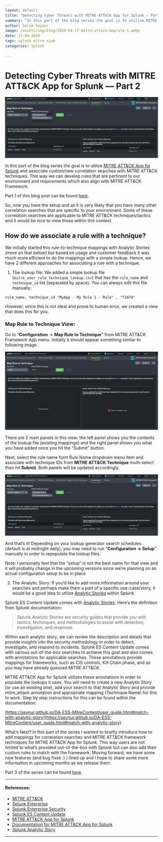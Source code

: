 ```yaml
---
layout: default
title: "Detecting Cyber Threats with MITRE ATT&CK App for Splunk — Part 2"
summary: "In this part of the blog series the goal is to utilize MITRE ATT&CK App for Splunk and associate custom/new correlation ..."
author: Selim Seynur
image: /assets/img/blog/2020-04-17-mitre-attack-maprule-1.webp
date: 17-04-2020
tags: splunk mitre siem
categories: Splunk

---
```


# Detecting Cyber Threats with MITRE ATT&CK App for Splunk — Part 2

![screenshot](/assets/img/blog/2020-04-17-mitre-attack-maprule-1.webp)

In this part of the blog series the goal is to utilize [MITRE ATT&CK App for Splunk](https://splunkbase.splunk.com/app/4617/) and associate custom/new correlation searches with MITRE ATT&CK techniques. This way we can develop rules that are pertinent to our environment and requirements which also align with MITRE ATT&CK Framework.

Part 1 of this blog post can be found [here](/splunk/2020/03/12/detecting-cyber-threats-with-mitre-attack-app-for-splunk-part1).

So, now you have the setup and as it is very likely that you have many other correlation searches that are specific to your environment. Some of these correlation searches are applicable to MITRE ATT&CK techniques/tactics and it would be nice to view those within this context.

## How do we associate a rule with a technique?

We initially started this rule-to-technique mappings with Analytic Stories (more on that below) but based on usage and customer feedback it was much more efficient to do the mappings with a simple lookup. Hence, we have 2 different approaches for associating a rule with a technique.

1. The lookup file:
We added a simple lookup file (`mitre_user_rule_technique_lookup.csv`) that has the `rule_name` and `technique_id` list (separated by space). You can always edit this file manually:

```
rule_name, technique_id "MyApp - My Rule 1 - Rule" , "T1078"
```

However, since this is not ideal and prone to human error, we created a view that does this for you.

### Map Rule to Technique View:
Go to "**Configuration** -> **Map Rule to Technique**" from MITRE ATT&CK Framework App menu. Initially it should appear something similar to following image.

![screenshot](/assets/img/blog/2020-04-17-mitre-attack-maprule-2.webp)

There are 2 main panels in this view: the left panel shows you the contents of the lookup file (existing mappings) and the right panel shows you what you have added once you hit the “Submit” button.

Next, select the rule name form Rule Name dropdown menu item and associate with technique IDs from **MITRE ATT&CK Technique** multi-select then hit **Submit**. Both panels will be updated accordingly.

![screenshot](/assets/img/blog/2020-04-17-mitre-attack-maprule-3.webp)

And that’s it! Depending on your lookup generator search schedules (default is at midnight daily), you may need to run "**Configuration -> Setup**" manually in order to repopulate the lookup files.

Note: I personally feel that the “setup” is not the best name for that view and it will probably change in the upcoming versions since we’re planning on an actual configuration setup to be in place

2. The Analytic Story:
If you’d like to add more information around your searches and perhaps make them a part of a specific use-case/story, it would be a good idea to utilize [Analytic Stories](https://docs.splunk.com/Documentation/ESSOC/1.0.53/stories/Intro) within Splunk.

Splunk ES Content Update comes with [Analytic Stories](https://docs.splunk.com/Documentation/ESSOC/1.0.53/stories/Intro). Here’s the definition from Splunk documentation:

> Splunk Analytic Stories are security guides that provide you with tactics, techniques, and methodologies to assist with detection, investigation, and response.

Within each analytic story, we can review the description and details that provide insights into the security methodology in order to detect, investigate, and respond to incidents. Splunk ES Content Update comes with various out-of-the-box searches to achieve this goal and also comes with annotations for applicable searches. These annotations provide mappings for frameworks, such as CIS controls, Kill Chain phase, and as you may have already guessed MITRE ATT&CK.

MITRE ATT&CK App for Splunk utilizes these annotations in order to populate the lookups it uses. You will need to create a new Analytic Story (or use an existing one), add your search to that Analytic Story and provide mitre_attack annotation and appropriate mapping (Technique Name) for this to work. Step by step instructions for this can be found within the documentation:

[https://seynur.github.io/DA-ESS-MitreContent/user_guide.html#match-with-analytic-story](https://seynur.github.io/DA-ESS-MitreContent/user_guide.html#match-with-analytic-story)

What’s Next?
In this part of the series I wanted to briefly introduce how to add mappings for correlation searches and MITRE ATT&CK framework techniques for MITRE ATT&CK App for Splunk. This way users are not limited to what’s provided out-of-the-box with Splunk but can also add their custom rules to match with the framework. Moving forward, we have some new features (and bug fixes :) ) lined up and I hope to share some more information in upcoming months as we release them.

Part 3 of the series can be found [here](/splunk/2020/06/10/detecting-cyber-threats-with-mitre-attack-app-for-splunk-part3).

---

#### References:

- [MITRE ATT&CK](https://attack.mitre.org/)
- [Splunk Enterprise](https://www.splunk.com/)
- [Splunk Enterprise Security](https://splunkbase.splunk.com/app/263/)
- [Splunk ES Content Update](https://splunkbase.splunk.com/app/3449/)
- [MITRE ATT&CK App for Splunk](https://splunkbase.splunk.com/app/4617/)
- [Documentation for MITRE ATT&CK App for Splunk](https://seynur.github.io/DA-ESS-MitreContent/)
- [Splunk Analytic Story](https://docs.splunk.com/Documentation/ESSOC/1.0.53/stories/Intro)

---